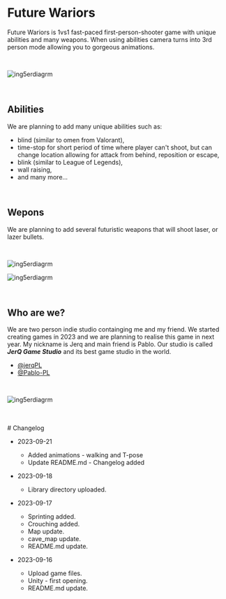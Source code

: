 # Future Wariors
 Future Wariors is 1vs1 fast-paced first-person-shooter game with unique abilities and many weapons. When using abilities camera turns into 3rd person mode allowing you to gorgeous animations.

<br>

![ing5erdiagrm](https://i.imgur.com/qDHDQHc.png)

<br>

## Abilities
 We are planning to add many unique abilities such as:
  - blind (similar to omen from Valorant), <br>
  - time-stop for short period of time where player can't shoot, but can change location allowing for attack from behind, reposition or escape, <br>
  - blink (similar to League of Legends), <br>
  - wall raising, <br>
  - and many more...

<br>

## Wepons
 We are planning to add several futuristic weapons that will shoot laser, or lazer bullets.

 <br>

![ing5erdiagrm](https://i.imgur.com/3qbzDHr.png)

![ing5erdiagrm](https://i.imgur.com/KD2glYa.jpg)

<br>

## Who are we?
We are two person indie studio containging me and my friend. We started creating games in 2023 and we are planning to realise this game in next year. My nickname is Jerq and main friend is Pablo. Our studio is called ***JerQ Game Studio*** and its best game studio in the world.

- [@jerqPL](https://github.com/jerqPL)
- [@Pablo-PL](https://github.com/Pablo-PL)

<br>

![ing5erdiagrm](https://i.imgur.com/2BP0M9B.png)

<br>

<br>
# Changelog

* 2023-09-21
  * Added animations - walking and T-pose
  * Update README.md - Changelog added

* 2023-09-18
  * Library directory uploaded.

* 2023-09-17
  * Sprinting added.
  * Crouching added.
  * Map update.
  * cave_map update.
  * README.md update.

* 2023-09-16
  * Upload game files.
  * Unity - first opening.
  * README.md update.
<br>
